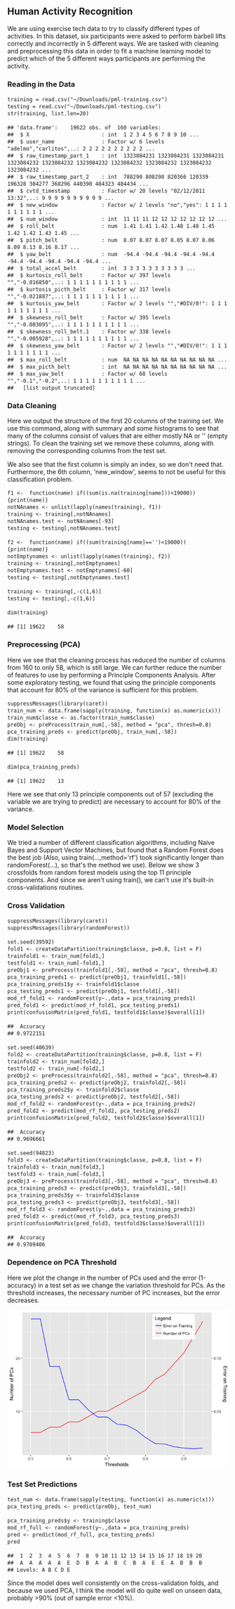 Human Activity Recognition
--------------------------

We are using exercise tech data to try to classify different types of
activities. In this dataset, six participants were asked to perform
barbell lifts correctly and incorrectly in 5 different ways. We are
tasked with cleaning and preprocessing this data in order to fit a
machine learning model to predict which of the 5 different ways
participants are performing the activity.

### Reading in the Data

    training = read.csv("~/Downloads/pml-training.csv")
    testing = read.csv("~/Downloads/pml-testing.csv")
    str(training, list.len=20)

    ## 'data.frame':    19622 obs. of  160 variables:
    ##  $ X                       : int  1 2 3 4 5 6 7 8 9 10 ...
    ##  $ user_name               : Factor w/ 6 levels "adelmo","carlitos",..: 2 2 2 2 2 2 2 2 2 2 ...
    ##  $ raw_timestamp_part_1    : int  1323084231 1323084231 1323084231 1323084232 1323084232 1323084232 1323084232 1323084232 1323084232 1323084232 ...
    ##  $ raw_timestamp_part_2    : int  788290 808298 820366 120339 196328 304277 368296 440390 484323 484434 ...
    ##  $ cvtd_timestamp          : Factor w/ 20 levels "02/12/2011 13:32",..: 9 9 9 9 9 9 9 9 9 9 ...
    ##  $ new_window              : Factor w/ 2 levels "no","yes": 1 1 1 1 1 1 1 1 1 1 ...
    ##  $ num_window              : int  11 11 11 12 12 12 12 12 12 12 ...
    ##  $ roll_belt               : num  1.41 1.41 1.42 1.48 1.48 1.45 1.42 1.42 1.43 1.45 ...
    ##  $ pitch_belt              : num  8.07 8.07 8.07 8.05 8.07 8.06 8.09 8.13 8.16 8.17 ...
    ##  $ yaw_belt                : num  -94.4 -94.4 -94.4 -94.4 -94.4 -94.4 -94.4 -94.4 -94.4 -94.4 ...
    ##  $ total_accel_belt        : int  3 3 3 3 3 3 3 3 3 3 ...
    ##  $ kurtosis_roll_belt      : Factor w/ 397 levels "","-0.016850",..: 1 1 1 1 1 1 1 1 1 1 ...
    ##  $ kurtosis_picth_belt     : Factor w/ 317 levels "","-0.021887",..: 1 1 1 1 1 1 1 1 1 1 ...
    ##  $ kurtosis_yaw_belt       : Factor w/ 2 levels "","#DIV/0!": 1 1 1 1 1 1 1 1 1 1 ...
    ##  $ skewness_roll_belt      : Factor w/ 395 levels "","-0.003095",..: 1 1 1 1 1 1 1 1 1 1 ...
    ##  $ skewness_roll_belt.1    : Factor w/ 338 levels "","-0.005928",..: 1 1 1 1 1 1 1 1 1 1 ...
    ##  $ skewness_yaw_belt       : Factor w/ 2 levels "","#DIV/0!": 1 1 1 1 1 1 1 1 1 1 ...
    ##  $ max_roll_belt           : num  NA NA NA NA NA NA NA NA NA NA ...
    ##  $ max_picth_belt          : int  NA NA NA NA NA NA NA NA NA NA ...
    ##  $ max_yaw_belt            : Factor w/ 68 levels "","-0.1","-0.2",..: 1 1 1 1 1 1 1 1 1 1 ...
    ##   [list output truncated]

### Data Cleaning

Here we output the structure of the first 20 columns of the training
set. We use this command, along with summary and some histograms to see
that many of the columns consist of values that are either mostly NA or
'' (empty strings). To clean the training set we remove these columns,
along with removing the corresponding columns from the test set.

We also see that the first column is simply an index, so we don't need
that. Furthermore, the 6th column, 'new\_window', seems to not be useful
for this classification problem.

    f1 <-  function(name) if((sum(is.na(training[name]))<19000)) {print(name)}
    notNAnames <- unlist(lapply(names(training), f1))
    training <- training[,notNAnames]
    notNAnames.test <- notNAnames[-93]
    testing <- testing[,notNAnames.test]

    f2 <-  function(name) if((sum(training[name]=='')<19000)) {print(name)}
    notEmptynames <- unlist(lapply(names(training), f2))
    training <- training[,notEmptynames]
    notEmptynames.test <- notEmptynames[-60]
    testing <- testing[,notEmptynames.test]

    training <- training[,-c(1,6)]
    testing <- testing[,-c(1,6)]

    dim(training)

    ## [1] 19622    58

### Preprocessing (PCA)

Here we see that the cleaning process has reduced the number of columns
from 160 to only 58, which is still large. We can further reduce the
number of features to use by performing a Principle Components Analysis.
After some exploratory testing, we found that using the principle
components that account for 80% of the variance is sufficient for this
problem.

    suppressMessages(library(caret))
    train_num <- data.frame(sapply(training, function(x) as.numeric(x)))
    train_num$classe <- as.factor(train_num$classe)
    preObj <- preProcess(train_num[,-58], method = "pca", thresh=0.8)
    pca_training_preds <- predict(preObj, train_num[,-58])
    dim(training)

    ## [1] 19622    58

    dim(pca_training_preds)

    ## [1] 19622    13

Here we see that only 13 principle components out of 57 (excluding the
variable we are trying to predict) are necessary to account for 80% of
the variance.

### Model Selection

We tried a number of different classification algorithms, including
Naive Bayes and Support Vector Machines, but found that a Random Forest
does the best job (Also, using train(...,method='rf') took significantly
longer than randomForest(...), so that's the method we use). Below we
show 3 crossfolds from random forest models using the top 11 principle
components. And since we aren't using train(), we can't use it's
built-in cross-validations routines.

### Cross Validation

    suppressMessages(library(caret))
    suppressMessages(library(randomForest))

    set.seed(39592)
    fold1 <- createDataPartition(training$classe, p=0.8, list = F)
    trainfold1 <- train_num[fold1,]
    testfold1 <- train_num[-fold1,]
    preObj1 <- preProcess(trainfold1[,-58], method = "pca", thresh=0.8)
    pca_training_preds1 <- predict(preObj1, trainfold1[,-58])
    pca_training_preds1$y <- trainfold1$classe
    pca_testing_preds1 <- predict(preObj1, testfold1[,-58])
    mod_rf_fold1 <- randomForest(y~.,data = pca_training_preds1)
    pred_fold1 <- predict(mod_rf_fold1, pca_testing_preds1)
    print(confusionMatrix(pred_fold1, testfold1$classe)$overall[1])

    ##  Accuracy 
    ## 0.9722151

    set.seed(40639)
    fold2 <- createDataPartition(training$classe, p=0.8, list = F)
    trainfold2 <- train_num[fold2,]
    testfold2 <- train_num[-fold2,]
    preObj2 <- preProcess(trainfold2[,-58], method = "pca", thresh=0.8)
    pca_training_preds2 <- predict(preObj2, trainfold2[,-58])
    pca_training_preds2$y <- trainfold2$classe
    pca_testing_preds2 <- predict(preObj2, testfold2[,-58])
    mod_rf_fold2 <- randomForest(y~.,data = pca_training_preds2)
    pred_fold2 <- predict(mod_rf_fold2, pca_testing_preds2)
    print(confusionMatrix(pred_fold2, testfold2$classe)$overall[1])

    ##  Accuracy 
    ## 0.9696661

    set.seed(94823)
    fold3 <- createDataPartition(training$classe, p=0.8, list = F)
    trainfold3 <- train_num[fold3,]
    testfold3 <- train_num[-fold3,]
    preObj3 <- preProcess(trainfold3[,-58], method = "pca", thresh=0.8)
    pca_training_preds3 <- predict(preObj3, trainfold3[,-58])
    pca_training_preds3$y <- trainfold3$classe
    pca_testing_preds3 <- predict(preObj3, testfold3[,-58])
    mod_rf_fold3 <- randomForest(y~.,data = pca_training_preds3)
    pred_fold3 <- predict(mod_rf_fold3, pca_testing_preds3)
    print(confusionMatrix(pred_fold3, testfold3$classe)$overall[1])

    ##  Accuracy 
    ## 0.9709406

### Dependence on PCA Threshold

Here we plot the change in the number of PCs used and the error
(1-accuracy) in a test set as we change the variation threshold for PCs.
As the threshold increases, the necessary number of PC increases, but
the error decreases.

![](practical_ML_project_files/figure-markdown_strict/plot-1.png)

### Test Set Predictions

    test_num <- data.frame(sapply(testing, function(x) as.numeric(x)))
    pca_testing_preds <- predict(preObj, test_num)

    pca_training_preds$y <- training$classe
    mod_rf_full <- randomForest(y~.,data = pca_training_preds)
    pred <- predict(mod_rf_full, pca_testing_preds)
    pred

    ##  1  2  3  4  5  6  7  8  9 10 11 12 13 14 15 16 17 18 19 20 
    ##  A  A  A  A  A  E  D  B  A  A  B  C  B  A  E  E  A  B  B  B 
    ## Levels: A B C D E

Since the model does well consistently on the cross-validation folds,
and because we used PCA, I think the model will do quite well on unseen
data, probably &gt;90% (out of sample error &lt;10%).
